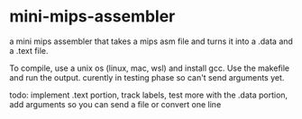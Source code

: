 # mini-mips-assembler
a mini mips assembler that takes a mips asm file and turns it into a .data and a .text file.

To compile, use a unix os (linux, mac, wsl) and install gcc. Use the makefile and run the output. curently in testing phase so can't send arguments yet.

todo: 
implement .text portion, 
track labels, 
test more with the .data portion,
add arguments so you can send a file or convert one line
